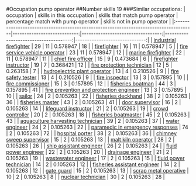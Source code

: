 #Occupation pump operator
##Number skills 19
###Similar occupations:
| occupation                                                                            |   skills in this occupation |   skills that match pump operator |   percentage match with pump operator |   skills not in pump operator |
|:--------------------------------------------------------------------------------------|----------------------------:|----------------------------------:|--------------------------------------:|------------------------------:|
| [industrial firefighter](industrial_firefighter.md)                                   |                          29 |                                11 |                              0.578947 |                            18 |
| [firefighter](firefighter.md)                                                         |                          16 |                                11 |                              0.578947 |                             5 |
| [fire service vehicle operator](fire_service_vehicle_operator.md)                     |                          23 |                                11 |                              0.578947 |                            12 |
| [marine firefighter](marine_firefighter.md)                                           |                          22 |                                11 |                              0.578947 |                            11 |
| [chief fire officer](chief_fire_officer.md)                                           |                          15 |                                 9 |                              0.473684 |                             6 |
| [firefighter instructor](firefighter_instructor.md)                                   |                          19 |                                 7 |                              0.368421 |                            12 |
| [fire protection technician](fire_protection_technician.md)                           |                          12 |                                 5 |                              0.263158 |                             7 |
| [hydroelectric plant operator](hydroelectric_plant_operator.md)                       |                          13 |                                 4 |                              0.210526 |                             9 |
| [fire safety tester](fire_safety_tester.md)                                           |                          13 |                                 4 |                              0.210526 |                             9 |
| [fire inspector](fire_inspector.md)                                                   |                          13 |                                 3 |                              0.157895 |                            10 |
| [fire commissioner](fire_commissioner.md)                                             |                          15 |                                 3 |                              0.157895 |                            12 |
| [fisheries boatman](fisheries_boatman.md)                                             |                          44 |                                 3 |                              0.157895 |                            41 |
| [fire prevention and protection engineer](fire_prevention_and_protection_engineer.md) |                          13 |                                 3 |                              0.157895 |                            10 |
| [sailor](sailor.md)                                                                   |                          24 |                                 2 |                              0.105263 |                            22 |
| [fisheries deckhand](fisheries_deckhand.md)                                           |                          38 |                                 2 |                              0.105263 |                            36 |
| [fisheries master](fisheries_master.md)                                               |                          43 |                                 2 |                              0.105263 |                            41 |
| [door supervisor](door_supervisor.md)                                                 |                          16 |                                 2 |                              0.105263 |                            14 |
| [lifeguard instructor](lifeguard_instructor.md)                                       |                          21 |                                 2 |                              0.105263 |                            19 |
| [crowd controller](crowd_controller.md)                                               |                          20 |                                 2 |                              0.105263 |                            18 |
| [fisheries boatmaster](fisheries_boatmaster.md)                                       |                          45 |                                 2 |                              0.105263 |                            43 |
| [aquaculture harvesting technician](aquaculture_harvesting_technician.md)             |                          39 |                                 2 |                              0.105263 |                            37 |
| [water engineer](water_engineer.md)                                                   |                          24 |                                 2 |                              0.105263 |                            22 |
| [paramedic in emergency responses](paramedic_in_emergency_responses.md)               |                          74 |                                 2 |                              0.105263 |                            72 |
| [hospital porter](hospital_porter.md)                                                 |                          38 |                                 2 |                              0.105263 |                            36 |
| [chimney sweep supervisor](chimney_sweep_supervisor.md)                               |                          15 |                                 2 |                              0.105263 |                            13 |
| [malt kiln operator](malt_kiln_operator.md)                                           |                          28 |                                 2 |                              0.105263 |                            26 |
| [ship assistant engineer](ship_assistant_engineer.md)                                 |                          26 |                                 2 |                              0.105263 |                            24 |
| [fluid power engineer](fluid_power_engineer.md)                                       |                          22 |                                 2 |                              0.105263 |                            20 |
| [drainage engineer](drainage_engineer.md)                                             |                          21 |                                 2 |                              0.105263 |                            19 |
| [wastewater engineer](wastewater_engineer.md)                                         |                          17 |                                 2 |                              0.105263 |                            15 |
| [fluid power technician](fluid_power_technician.md)                                   |                          14 |                                 2 |                              0.105263 |                            12 |
| [fisheries assistant engineer](fisheries_assistant_engineer.md)                       |                          14 |                                 2 |                              0.105263 |                            12 |
| [gate guard](gate_guard.md)                                                           |                          15 |                                 2 |                              0.105263 |                            13 |
| [scrap metal operative](scrap_metal_operative.md)                                     |                          10 |                                 2 |                              0.105263 |                             8 |
| [nuclear technician](nuclear_technician.md)                                           |                          30 |                                 2 |                              0.105263 |                            28 |
